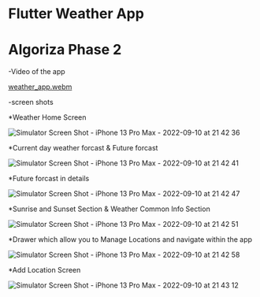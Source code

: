 # Flutter Weather App
# Algoriza Phase 2

-Video of the app

[weather_app.webm](https://user-images.githubusercontent.com/70426380/189499344-7d19b49d-61cb-430d-8c8d-db01cc2261f8.webm)


-screen shots

*Weather Home Screen

![Simulator Screen Shot - iPhone 13 Pro Max - 2022-09-10 at 21 42 36](https://user-images.githubusercontent.com/70426380/189499412-d5458f75-aa56-49c2-82f5-4c93a2dac897.png)

*Current day weather forcast & Future forcast

![Simulator Screen Shot - iPhone 13 Pro Max - 2022-09-10 at 21 42 41](https://user-images.githubusercontent.com/70426380/189499436-3b247f59-cb04-4202-8e73-1cbe522f1764.png)

*Future forcast in details

![Simulator Screen Shot - iPhone 13 Pro Max - 2022-09-10 at 21 42 47](https://user-images.githubusercontent.com/70426380/189499456-ec75cd64-ece6-4e0a-9d81-7373c1fd22ff.png)

*Sunrise and Sunset Section & Weather Common Info Section

![Simulator Screen Shot - iPhone 13 Pro Max - 2022-09-10 at 21 42 51](https://user-images.githubusercontent.com/70426380/189499466-59c3a5cf-ca0f-4905-b44c-023b05a1a02d.png)

*Drawer which allow you to Manage Locations and navigate within the app

![Simulator Screen Shot - iPhone 13 Pro Max - 2022-09-10 at 21 42 58](https://user-images.githubusercontent.com/70426380/189499487-f99d5bd2-d776-449c-9f23-10757c508b52.png)

*Add Location Screen

![Simulator Screen Shot - iPhone 13 Pro Max - 2022-09-10 at 21 43 12](https://user-images.githubusercontent.com/70426380/189499509-c3c6a9ae-21f9-4255-90d5-e13e904c1902.png)



